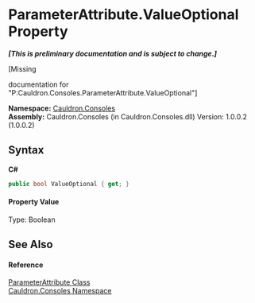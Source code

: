 # ParameterAttribute.ValueOptional Property 
 _**\[This is preliminary documentation and is subject to change.\]**_

\[Missing <summary> documentation for "P:Cauldron.Consoles.ParameterAttribute.ValueOptional"\]

**Namespace:**&nbsp;<a href="N_Cauldron_Consoles">Cauldron.Consoles</a><br />**Assembly:**&nbsp;Cauldron.Consoles (in Cauldron.Consoles.dll) Version: 1.0.0.2 (1.0.0.2)

## Syntax

**C#**<br />
``` C#
public bool ValueOptional { get; }
```


#### Property Value
Type: Boolean

## See Also


#### Reference
<a href="T_Cauldron_Consoles_ParameterAttribute">ParameterAttribute Class</a><br /><a href="N_Cauldron_Consoles">Cauldron.Consoles Namespace</a><br />